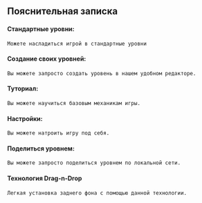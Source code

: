 ## Пояснительная записка

#### Стандартные уровни:
    Можете насладиться игрой в стандартные уровни
#### Создание своих уровней:
    Вы можете запросто создать уровень в нашем удобном редакторе.
#### Туториал:
    Вы можете научиться базовым механикам игры.
#### Настройки:
    Вы можете натроить игру под себя.
#### Поделиться уровнем:
    Вы можете запросто поделиться уровнем по локальной сети.
#### Технология Drag-n-Drop
    Легкая установка заднего фона с помощью данной технологии.
